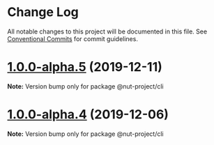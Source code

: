 # Change Log

All notable changes to this project will be documented in this file.
See [Conventional Commits](https://conventionalcommits.org) for commit guidelines.

# [1.0.0-alpha.5](https://github.com/nut-project/nut/tree/master/packages/cli/compare/@nut-project/cli@1.0.0-alpha.4...@nut-project/cli@1.0.0-alpha.5) (2019-12-11)

**Note:** Version bump only for package @nut-project/cli





# [1.0.0-alpha.4](https://github.com/nut-project/nut/tree/master/packages/cli/compare/@nut-project/cli@1.0.0-alpha.3...@nut-project/cli@1.0.0-alpha.4) (2019-12-06)

**Note:** Version bump only for package @nut-project/cli
